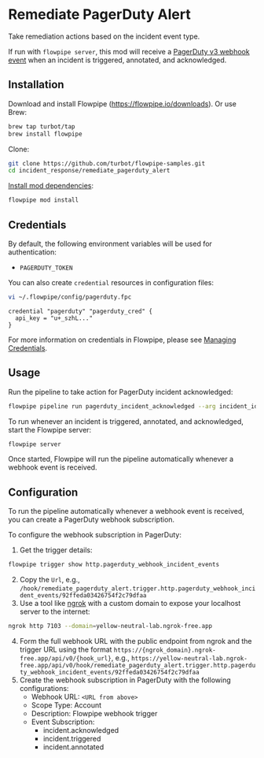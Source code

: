 # Remediate PagerDuty Alert

Take remediation actions based on the incident event type.

If run with `flowpipe server`, this mod will receive a [PagerDuty v3 webhook event](https://developer.pagerduty.com/docs/db0fa8c8984fc-overview) when an incident is triggered, annotated, and acknowledged.

## Installation

Download and install Flowpipe (https://flowpipe.io/downloads). Or use Brew:

```sh
brew tap turbot/tap
brew install flowpipe
```

Clone:

```sh
git clone https://github.com/turbot/flowpipe-samples.git
cd incident_response/remediate_pagerduty_alert
```

[Install mod dependencies](https://www.flowpipe.io/docs/mods/mod-dependencies#mod-dependencies):

```sh
flowpipe mod install
```

## Credentials

By default, the following environment variables will be used for authentication:

- `PAGERDUTY_TOKEN`

You can also create `credential` resources in configuration files:

```sh
vi ~/.flowpipe/config/pagerduty.fpc
```

```hcl
credential "pagerduty" "pagerduty_cred" {
  api_key = "u+_szhL..."
}
```

For more information on credentials in Flowpipe, please see [Managing Credentials](https://flowpipe.io/docs/run/credentials).

## Usage

Run the pipeline to take action for PagerDuty incident acknowledged:

```sh
flowpipe pipeline run pagerduty_incident_acknowledged --arg incident_id=PT4KHLK
```

To run whenever an incident is triggered, annotated, and acknowledged, start the Flowpipe server:

```sh
flowpipe server
```

Once started, Flowpipe will run the pipeline automatically whenever a webhook event is received.

## Configuration

To run the pipeline automatically whenever a webhook event is received, you can create a PagerDuty webhook subscription.

To configure the webhook subscription in PagerDuty:

1. Get the trigger details:
  ```sh
  flowpipe trigger show http.pagerduty_webhook_incident_events
  ```
2. Copy the `Url`, e.g., `/hook/remediate_pagerduty_alert.trigger.http.pagerduty_webhook_incident_events/92ffeda03426754f2c79dfaa`
3. Use a tool like [ngrok](https://ngrok.com/) with a custom domain to expose your localhost server to the internet:
  ```sh
  ngrok http 7103 --domain=yellow-neutral-lab.ngrok-free.app
  ```
4. Form the full webhook URL with the public endpoint from ngrok and the trigger URL using the format `https://{ngrok_domain}.ngrok-free.app/api/v0/{hook_url}`, e.g., `https://yellow-neutral-lab.ngrok-free.app/api/v0/hook/remediate_pagerduty_alert.trigger.http.pagerduty_webhook_incident_events/92ffeda03426754f2c79dfaa`
5. Create the webhook subscription in PagerDuty with the following configurations:
   - Webhook URL: `<URL from above>`
   - Scope Type: Account
   - Description: Flowpipe webhook trigger
   - Event Subscription:
     - incident.acknowledged
     - incident.triggered
     - incident.annotated

